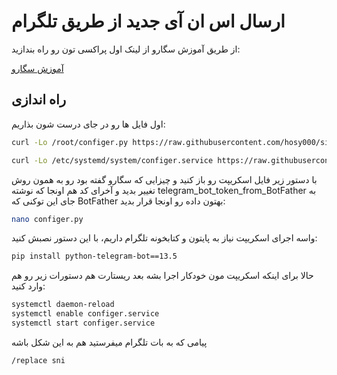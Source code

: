 
# ارسال اس ان آی جدید از طریق تلگرام

از طریق آموزش سگارو از لینک  اول پراکسی تون رو راه بندازید:

[آموزش سگارو](https://telegra.ph/How-run-Reality-protocol-with-Xray-or-Sing-box-Core-with-iSegaro-04-18)


## راه اندازی

اول فایل ها رو در جای درست شون بذاریم:
```bash
curl -Lo /root/configer.py https://raw.githubusercontent.com/hosy000/sing-box-configer/master/configer.py
```
```bash
curl -Lo /etc/systemd/system/configer.service https://raw.githubusercontent.com/hosy000/sing-box-configer/master/configer.service
```
با دستور زیر فایل اسکریپت رو باز کنید و چیزایی که سگارو گفته بود رو به همون روش تغییر بدید و آخرای کد هم اونجا که نوشته telegram_bot_token_from_BotFather به جای این توکنی که BotFather بهتون داده رو اونجا قرار بدید:

```bash
nano configer.py
```
واسه اجرای اسکریپت نیاز به پایتون و کتابخونه تلگرام داریم، با این دستور نصبش کنید:
```bash
pip install python-telegram-bot==13.5
```
حالا برای اینکه اسکریپت مون خودکار اجرا بشه بعد ریستارت هم دستورات زیر رو هم وارد کنید:

```bash
systemctl daemon-reload
systemctl enable configer.service
systemctl start configer.service
```
 پیامی که به بات تلگرام میفرستید هم به این شکل باشه
```bash
/replace sni
```
